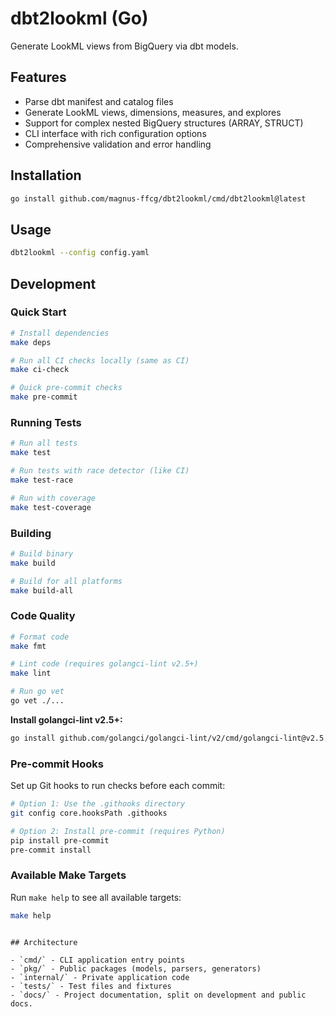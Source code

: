 # dbt2lookml (Go)

Generate LookML views from BigQuery via dbt models.

## Features

- Parse dbt manifest and catalog files
- Generate LookML views, dimensions, measures, and explores
- Support for complex nested BigQuery structures (ARRAY, STRUCT)
- CLI interface with rich configuration options
- Comprehensive validation and error handling

## Installation

```bash
go install github.com/magnus-ffcg/dbt2lookml/cmd/dbt2lookml@latest
```

## Usage

```bash
dbt2lookml --config config.yaml
```

## Development

### Quick Start

```bash
# Install dependencies
make deps

# Run all CI checks locally (same as CI)
make ci-check

# Quick pre-commit checks
make pre-commit
```

### Running Tests

```bash
# Run all tests
make test

# Run tests with race detector (like CI)
make test-race

# Run with coverage
make test-coverage
```

### Building

```bash
# Build binary
make build

# Build for all platforms
make build-all
```

### Code Quality

```bash
# Format code
make fmt

# Lint code (requires golangci-lint v2.5+)
make lint

# Run go vet
go vet ./...
```

**Install golangci-lint v2.5+:**

```bash
go install github.com/golangci/golangci-lint/v2/cmd/golangci-lint@v2.5.0
```

### Pre-commit Hooks

Set up Git hooks to run checks before each commit:

```bash
# Option 1: Use the .githooks directory
git config core.hooksPath .githooks

# Option 2: Install pre-commit (requires Python)
pip install pre-commit
pre-commit install
```

### Available Make Targets

Run `make help` to see all available targets:

```bash
make help
```
```

## Architecture

- `cmd/` - CLI application entry points
- `pkg/` - Public packages (models, parsers, generators)
- `internal/` - Private application code
- `tests/` - Test files and fixtures
- `docs/` - Project documentation, split on development and public docs.
